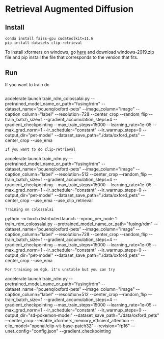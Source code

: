 # Retrieval Augmented Diffusion
## Install
```
conda install faiss-gpu cudatoolkit=11.6
pip install datasets clip-retrieval
```
To install xformers on windows, go [here](https://github.com/facebookresearch/xformers/actions/runs/3543179717) and download windows-2019.zip file and pip install the file that corresponds to the version that fits.
## Run
If you want to train do
```
```
accelerate launch train_rdm_colossalai.py --pretrained_model_name_or_path="fusing/rdm" --dataset_name="pcuenq/oxford-pets" --image_column="image" --caption_column="label" --resolution=728 --center_crop --random_flip --train_batch_size=1 --gradient_accumulation_steps=4 --gradient_checkpointing --max_train_steps=15000 --learning_rate=1e-05 --max_grad_norm=1 --lr_scheduler="constant" --lr_warmup_steps=0 --output_dir="pet-model" --dataset_save_path="./data/oxford_pets" --center_crop --use_ema
```
If you want to do clip-retrieval
```
accelerate launch train_rdm.py --pretrained_model_name_or_path="fusing/rdm" --dataset_name="pcuenq/oxford-pets" --image_column="image" --caption_column="label" --resolution=512 --center_crop --random_flip --train_batch_size=1 --gradient_accumulation_steps=4 --gradient_checkpointing --max_train_steps=15000 --learning_rate=1e-05 --max_grad_norm=1 --lr_scheduler="constant" --lr_warmup_steps=0 --output_dir="pet-model" --dataset_save_path="./data/oxford_pets" --center_crop --use_ema --use_clip_retrieval
```
Training on colossalai
```
python -m torch.distributed.launch --nproc_per_node 1 train_rdm_colossalai.py --pretrained_model_name_or_path="fusing/rdm" --dataset_name="pcuenq/oxford-pets" --image_column="image" --caption_column="label" --resolution=728 --center_crop --random_flip --train_batch_size=1 --gradient_accumulation_steps=4 --gradient_checkpointing --max_train_steps=15000 --learning_rate=1e-05 --max_grad_norm=1 --lr_scheduler="constant" --lr_warmup_steps=0 --output_dir="pet-model" --dataset_save_path="./data/oxford_pets" --center_crop --use_ema
```
For training on 6gb, it's unstable but you can try
```
accelerate launch train_rdm.py --pretrained_model_name_or_path="fusing/rdm" --dataset_name="pcuenq/oxford-pets" --image_column="image" --caption_column="label" --resolution=512 --center_crop --random_flip --train_batch_size=1 --gradient_accumulation_steps=4 --gradient_checkpointing --max_train_steps=15000 --learning_rate=1e-05 --max_grad_norm=1 --lr_scheduler="constant" --lr_warmup_steps=0 --output_dir="sd-pokemon-model" --dataset_save_path="./data/oxford_pets" --center_crop --enable_xformers_memory_efficient_attention --clip_model="openai/clip-vit-base-patch32" --revision="fp16" --unet_config="config.json" --gradient_checkpointing
```